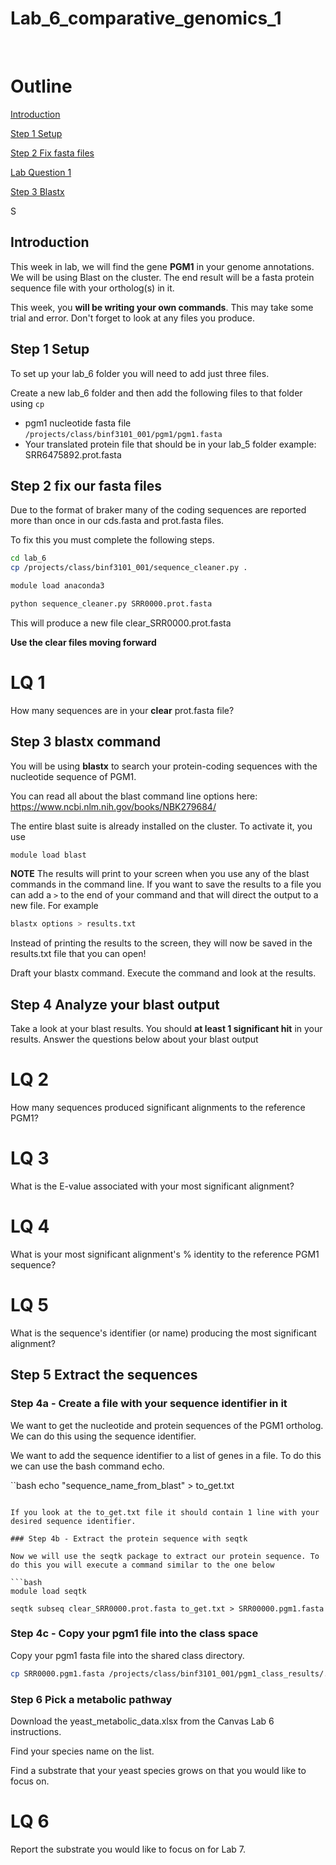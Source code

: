 # Lab_6_comparative_genomics_1
&ensp;
# Outline

[Introduction](#introduction)

[Step 1 Setup](#step-1-setup)

[Step 2 Fix fasta files](#step-2-fix-our-fasta-files)

[Lab Question 1](#lq-1)

[Step 3 Blastx](#step-3-blastx-command)

S


## Introduction
This week in lab, we will find the gene **PGM1** in your genome annotations. We will be using Blast on the cluster. 
The end result will be a fasta protein sequence file with your ortholog(s) in it.

This week, you **will be writing your own commands**. This may take some trial and error. Don't forget to look at any files you produce. 

## Step 1 Setup

To set up your lab_6 folder you will need to add just three files.

Create a new lab_6 folder and then add the following files to that folder using `cp`
- pgm1 nucleotide fasta file `/projects/class/binf3101_001/pgm1/pgm1.fasta`
- Your translated protein file that should be in your lab_5 folder example: SRR6475892.prot.fasta

## Step 2 fix our fasta files

Due to the format of braker many of the coding sequences are reported more than once in our cds.fasta and prot.fasta files. 

To fix this you must complete the following steps. 

```bash
cd lab_6
cp /projects/class/binf3101_001/sequence_cleaner.py .

module load anaconda3

python sequence_cleaner.py SRR0000.prot.fasta

```

This will produce a new file
clear_SRR0000.prot.fasta 


**Use the clear files moving forward**

# LQ 1

How many sequences are in your **clear** prot.fasta file?



## Step 3 blastx command

You will be using **blastx** to search your protein-coding sequences with the nucleotide sequence of PGM1. 

You can read all about the blast command line options here: https://www.ncbi.nlm.nih.gov/books/NBK279684/

The entire blast suite is already installed on the cluster. To activate it, you use

```bash
module load blast
```


**NOTE** The results will print to your screen when you use any of the blast commands in the command line. If you want to save the results to a file you can add a `>` to the end of your command and that will direct the output to a new file. For example

```bash
blastx options > results.txt
```

Instead of printing the results to the screen, they will now be saved in the results.txt file that you can open! 

Draft your blastx command. Execute the command and look at the results. 


## Step 4 Analyze your blast output

Take a look at your blast results. You should **at least 1 significant hit** in your results. Answer the questions below about your blast output

# LQ 2 
How many sequences produced significant alignments to the reference PGM1?

# LQ 3 
What is the E-value associated with your most significant alignment?

# LQ 4 
What is your most significant alignment's % identity to the reference PGM1 sequence?

# LQ 5 
What is the sequence's identifier (or name) producing the most significant alignment?


## Step 5 Extract the sequences

### Step 4a - Create a file with your sequence identifier in it
We want to get the nucleotide and protein sequences of the PGM1 ortholog. We can do this using the sequence identifier. 

We want to add the sequence identifier to a list of genes in a file. To do this we can use the bash command echo. 

``bash
echo "sequence_name_from_blast" > to_get.txt
```

If you look at the to_get.txt file it should contain 1 line with your desired sequence identifier.

### Step 4b - Extract the protein sequence with seqtk

Now we will use the seqtk package to extract our protein sequence. To do this you will execute a command similar to the one below

```bash
module load seqtk

seqtk subseq clear_SRR0000.prot.fasta to_get.txt > SRR00000.pgm1.fasta
```

### Step 4c - Copy your pgm1 file into the class space

Copy your pgm1 fasta file into the shared class directory.

```bash
cp SRR0000.pgm1.fasta /projects/class/binf3101_001/pgm1_class_results/.
```

### Step 6 Pick a metabolic pathway

Download the yeast_metabolic_data.xlsx from the Canvas Lab 6 instructions. 

Find your species name on the list. 

Find a substrate that your yeast species grows on that you would like to focus on. 

# LQ 6 
Report the substrate you would like to focus on for Lab 7.











